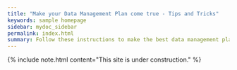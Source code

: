 ```yaml
---
title: "Make your Data Management Plan come true - Tips and Tricks"
keywords: sample homepage
sidebar: mydoc_sidebar
permalink: index.html
summary: Follow these instructions to make the best data management plan you can imagine.
---
```


{% include note.html content="This site is under construction." %}

